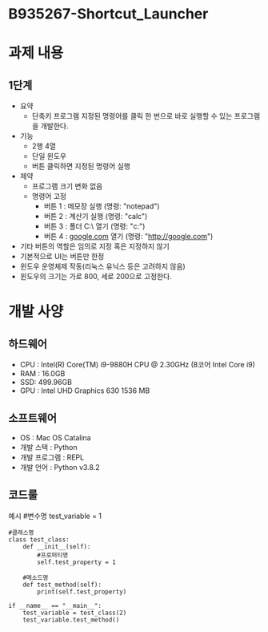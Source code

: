 # B935267-Shortcut_Launcher


# 과제 내용

## 1단계

* 요약
    * 단축키 프로그램
        지정된 명령어를 클릭 한 번으로 바로 실행할 수 있는 프로그램을 개발한다.
* 기능
     * 2행 4열
     * 단일 윈도우
     * 버튼 클릭하면 지정된 명령어 실행
* 제약
     * 프로그램 크기 변화 없음
     * 명령어 고정
       * 버튼 1 : 메모장 실행 (명령: "notepad")
       * 버튼 2 : 계산기 실행 (명령: "calc")
       * 버튼 3 : 폴더 C:\ 열기 (명령: "c:\")
       * 버튼 4 : [google.com](http://google.com) 열기 (명령: "http://google.com")
 * 기타 버튼의 역할은 임의로 지정 혹은 지정하지 않기
 * 기본적으로 UI는 버튼만 한정
 * 윈도우 운영체제 작동(리눅스 유닉스 등은 고려하지 않음)
 * 윈도우의 크기는 가로 800, 세로 200으로 고정한다.


# 개발 사양
## 하드웨어
* CPU : Intel(R) Core(TM) i9-9880H CPU @ 2.30GHz (8코어 Intel Core i9)
* RAM : 16.0GB
* SSD: 499.96GB
* GPU : Intel UHD Graphics 630 1536 MB

## 소프트웨어
* OS : Mac OS Catalina
* 개발 스택 : Python
* 개발 프로그램 : REPL
* 개발 언어 : Python v3.8.2

## 코드룰
   예시
    #변수명
    test_variable = 1

    #클래스명
    class test_class:
        def __init__(self):
            #프로퍼티명
            self.test_property = 1

        #메소드명
        def test_method(self):
            print(self.test_property)

    if __name__ == "__main__":
        test_variable = test_class(2)
        test_variable.test_method()
